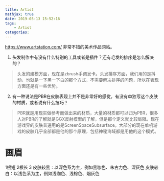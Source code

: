 ```yaml
---
title: Artist
mathjax: true
date: 2019-05-13 15:52:16
tags:
    - Artist
categories:
---
```

https://www.artstation.com/ 非常不错的美术作品网站。
1. 头发制作中有没有什么特别的工具或者是插件？还有毛发的排序是怎么解决的？
>头发的建模方面，现在是zbrush手调发卡。头发排序方面，我们用的是抖动，也就是一下黑一下白的那个方式，不需要解决排序的问题，所以在表现方面还是有一些优势。

2. 有一种说法是PBR在皮肤表现上并不是非常好的感觉，有没有单独写这个皮肤的材质，或者说有什么技巧？
>PBR就是用现实做参考而做出来的材质，大量的材质都可以归为PBR，很多人对PBR的了解就是GGX反射模型的了解，但是那个定义就比较局限。现在游戏界的皮肤普遍用的是ScreenSpaceSubsurface。大部分的现在单机游戏的皮肤几乎全部都是他的那个原理，包括神秘海域都是用他的这个模式。

# 画眉
1根短
2根长
3
皮肤较黑：以深色系为主，例如黑咖色、朱古力色、深灰色
皮肤较白：以浅色系为主，例如浅咖色、浅棕色、烟灰色